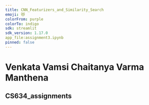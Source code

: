 ```yaml
---
title: CNN_Featurizers_and_Similarity_Search
emoji: 😻
colorFrom: purple
colorTo: indigo
sdk: streamlit
sdk_version: 1.17.0
app_file:assignment3.ipynb
pinned: false
---
```




# Venkata Vamsi Chaitanya Varma Manthena
## CS634_assignments

